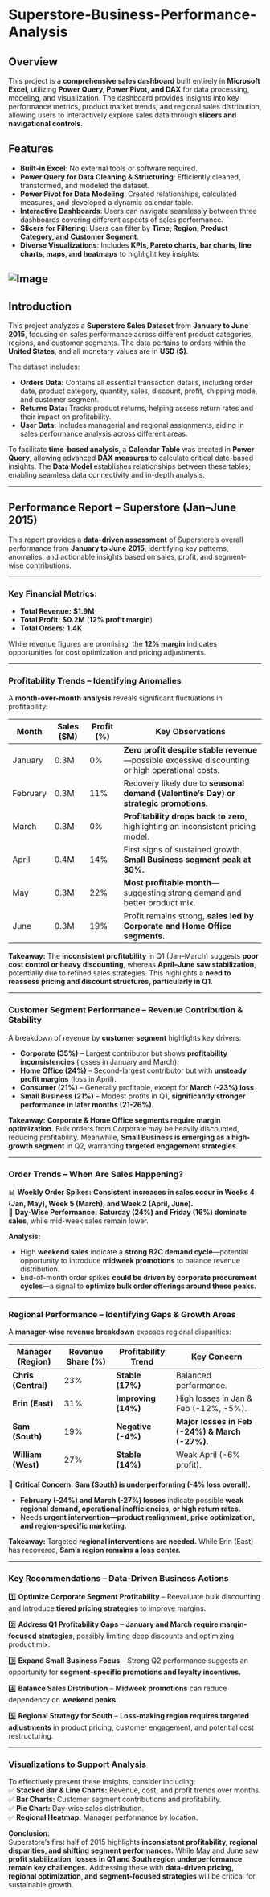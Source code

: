 # Superstore-Business-Performance-Analysis

## **Overview**

This project is a **comprehensive sales dashboard** built entirely in **Microsoft Excel**, utilizing **Power Query, Power Pivot, and DAX** for data processing, modeling, and visualization. The dashboard provides insights into key performance metrics, product market trends, and regional sales distribution, allowing users to interactively explore sales data through **slicers and navigational controls**.

## **Features**

- **Built-in Excel**: No external tools or software required.
- **Power Query for Data Cleaning & Structuring**: Efficiently cleaned, transformed, and modeled the dataset.
- **Power Pivot for Data Modeling**: Created relationships, calculated measures, and developed a dynamic calendar table.
- **Interactive Dashboards**: Users can navigate seamlessly between three dashboards covering different aspects of sales performance.
- **Slicers for Filtering**: Users can filter by **Time, Region, Product Category, and Customer Segment**.
- **Diverse Visualizations**: Includes **KPIs, Pareto charts, bar charts, line charts, maps, and heatmaps** to highlight key insights.

![Image](https://github.com/user-attachments/assets/c6769b3d-e42a-46fb-a79d-3fc6694d8c63)
---

## **Introduction**  

This project analyzes a **Superstore Sales Dataset** from **January to June 2015**, focusing on sales performance across different product categories, regions, and customer segments. The data pertains to orders within the **United States**, and all monetary values are in **USD ($)**.  

The dataset includes:  

- **Orders Data:** Contains all essential transaction details, including order date, product category, quantity, sales, discount, profit, shipping mode, and customer segment.  
- **Returns Data:** Tracks product returns, helping assess return rates and their impact on profitability.  
- **User Data:** Includes managerial and regional assignments, aiding in sales performance analysis across different areas.  

To facilitate **time-based analysis**, a **Calendar Table** was created in **Power Query**, allowing advanced **DAX measures** to calculate critical date-based insights. The **Data Model** establishes relationships between these tables, enabling seamless data connectivity and in-depth analysis.

---

## **Performance Report – Superstore (Jan–June 2015)**  

This report provides a **data-driven assessment** of Superstore’s overall performance from **January to June 2015**, identifying key patterns, anomalies, and actionable insights based on sales, profit, and segment-wise contributions.  

---

### **Key Financial Metrics:**  
- **Total Revenue:** **$1.9M**  
- **Total Profit:** **$0.2M** (**12% profit margin**)  
- **Total Orders:** **1.4K**  

While revenue figures are promising, the **12% margin** indicates opportunities for cost optimization and pricing adjustments.  

---

### **Profitability Trends – Identifying Anomalies**  
A **month-over-month analysis** reveals significant fluctuations in profitability:  

| **Month**  | **Sales ($M)** | **Profit (%)** | **Key Observations** |  
|------------|---------------|----------------|------------------------|  
| January   | 0.3M          | 0%             | **Zero profit despite stable revenue**—possible excessive discounting or high operational costs. |  
| February  | 0.3M          | 11%            | Recovery likely due to **seasonal demand (Valentine’s Day) or strategic promotions.** |  
| March     | 0.3M          | 0%             | **Profitability drops back to zero**, highlighting an inconsistent pricing model. |  
| April     | 0.4M          | 14%            | First signs of sustained growth. **Small Business segment peak at 30%.** |  
| May       | 0.3M          | 22%            | **Most profitable month**—suggesting strong demand and better product mix. |  
| June      | 0.3M          | 19%            | Profit remains strong, **sales led by Corporate and Home Office segments.** |  


**Takeaway:** The **inconsistent profitability** in Q1 (Jan–March) suggests **poor cost control or heavy discounting**, whereas **April–June saw stabilization**, potentially due to refined sales strategies. This highlights a **need to reassess pricing and discount structures, particularly in Q1.**  

---

### **Customer Segment Performance – Revenue Contribution & Stability**  
A breakdown of revenue by **customer segment** highlights key drivers:  

- **Corporate (35%)** – Largest contributor but shows **profitability inconsistencies** (losses in January and March).  
- **Home Office (24%)** – Second-largest contributor but with **unsteady profit margins** (loss in April).  
- **Consumer (21%)** – Generally profitable, except for **March (-23%) loss**.  
- **Small Business (21%)** – Modest profits in Q1, **significantly stronger performance in later months (21-26%).**  

**Takeaway:** **Corporate & Home Office segments require margin optimization.** Bulk orders from Corporate may be heavily discounted, reducing profitability. Meanwhile, **Small Business is emerging as a high-growth segment** in Q2, warranting **targeted engagement strategies.**  

---

### **Order Trends – When Are Sales Happening?**  
📊 **Weekly Order Spikes:** **Consistent increases in sales occur in Weeks 4 (Jan, May), Week 5 (March), and Week 2 (April, June).**  
📆 **Day-Wise Performance:** **Saturday (24%) and Friday (16%) dominate sales**, while mid-week sales remain lower.  

**Analysis:**  
- High **weekend sales** indicate a **strong B2C demand cycle**—potential opportunity to introduce **midweek promotions** to balance revenue distribution.  
- End-of-month order spikes **could be driven by corporate procurement cycles**—a signal to **optimize bulk order offerings around these peaks.**  

---

### **Regional Performance – Identifying Gaps & Growth Areas**  
A **manager-wise revenue breakdown** exposes regional disparities:  

| **Manager (Region)** | **Revenue Share (%)** | **Profitability Trend** | **Key Concern** |  
|----------------------|----------------------|----------------------|----------------|  
| **Chris (Central)**  | 23%                  | **Stable (17%)**      | Balanced performance. |  
| **Erin (East)**      | 31%                  | **Improving (14%)**   | High losses in Jan & Feb (-12%, -5%). |  
| **Sam (South)**      | 19%                  | **Negative (-4%)**    | **Major losses in Feb (-24%) & March (-27%).** |  
| **William (West)**   | 27%                  | **Stable (14%)**      | Weak April (-6% profit). |  

🔴 **Critical Concern: Sam (South) is underperforming (-4% loss overall).**  
- **February (-24%) and March (-27%) losses** indicate possible **weak regional demand, operational inefficiencies, or high return rates.**  
- Needs **urgent intervention—product realignment, price optimization, and region-specific marketing.**  

**Takeaway:** Targeted **regional interventions are needed.** While Erin (East) has recovered, **Sam’s region remains a loss center.**  

---

### **Key Recommendations – Data-Driven Business Actions**  

1️⃣ **Optimize Corporate Segment Profitability** – Reevaluate bulk discounting and introduce **tiered pricing strategies** to improve margins.  

2️⃣ **Address Q1 Profitability Gaps** – **January and March require margin-focused strategies**, possibly limiting deep discounts and optimizing product mix.  

3️⃣ **Expand Small Business Focus** – Strong Q2 performance suggests an opportunity for **segment-specific promotions and loyalty incentives.**  

4️⃣ **Balance Sales Distribution** – **Midweek promotions** can reduce dependency on **weekend peaks.**  

5️⃣ **Regional Strategy for South** – **Loss-making region requires targeted adjustments** in product pricing, customer engagement, and potential cost restructuring.  

---

### **Visualizations to Support Analysis**  
To effectively present these insights, consider including:  
✅ **Stacked Bar & Line Charts:** Revenue, cost, and profit trends over months.  
✅ **Bar Charts:** Customer segment contributions and profitability.  
✅ **Pie Chart:** Day-wise sales distribution.  
✅ **Regional Heatmap:** Manager performance by location.  

**Conclusion:**  
Superstore’s first half of 2015 highlights **inconsistent profitability, regional disparities, and shifting segment performances.** While May and June saw **profit stabilization**, **losses in Q1 and South region underperformance remain key challenges.** Addressing these with **data-driven pricing, regional optimization, and segment-focused strategies** will be critical for sustainable growth.



